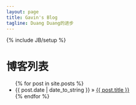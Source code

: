 ```yaml
---
layout: page
title: Gavin's Blog
tagline: Duang Duang的进步
---
```

{% include JB/setup %}
# 博客列表

<ul class="posts">
  {% for post in site.posts %}
    <li><span>{{ post.date | date_to_string }}</span> &raquo; <a href="{{ BASE_PATH }}{{ post.url }}">{{ post.title }}</a></li>
  {% endfor %}
</ul>
